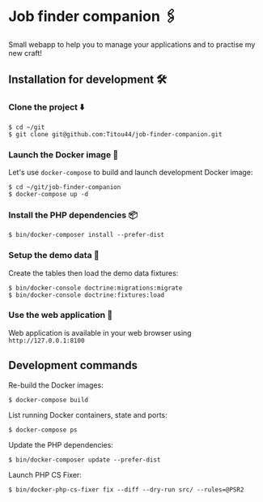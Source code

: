 # Job finder companion ️️🖇️

Small webapp to help you to manage your applications and to practise my new craft!

## Installation for development 🛠️

### Clone the project ⬇️

```
$ cd ~/git
$ git clone git@github.com:Titou44/job-finder-companion.git
```

### Launch the Docker image 🐋

Let's use `docker-compose` to build and launch development Docker image:

```
$ cd ~/git/job-finder-companion
$ docker-compose up -d
```

### Install the PHP dependencies 📦

```
$ bin/docker-composer install --prefer-dist
```

### Setup the demo data 💾

Create the tables then load the demo data fixtures:

```
$ bin/docker-console doctrine:migrations:migrate
$ bin/docker-console doctrine:fixtures:load
```

### Use the web application 🚀

Web application is available in your web browser using `http://127.0.0.1:8100`

## Development commands

Re-build the Docker images:

```
$ docker-compose build
```

List running Docker containers, state and ports:

```
$ docker-compose ps
```

Update the PHP dependencies:

```
$ bin/docker-composer update --prefer-dist
```

Launch PHP CS Fixer:

```
$ bin/docker-php-cs-fixer fix --diff --dry-run src/ --rules=@PSR2
```